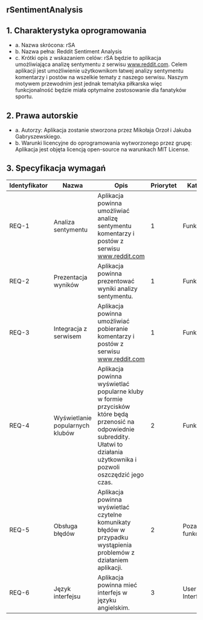 ## rSentimentAnalysis


## 1.	Charakterystyka oprogramowania 
   * a. Nazwa skrócona: rSA 
   * b. Nazwa pełna: Reddit Sentiment Analysis 
   * c. Krótki opis z wskazaniem celów: rSA będzie to aplikacja umożliwiająca analizę sentymentu z serwisu www.reddit.com. Celem aplikacji jest umożliwienie użytkownikom łatwej analizy sentymentu komentarzy i postów na wszelkie tematy z naszego serwisu. Naszym motywem przewodnim jest jednak tematyka piłkarska więc funkcjonalność będzie miała optymalne zostosowanie dla fanatyków sportu.
## 2.	Prawa autorskie 
* a. Autorzy: Aplikacja zostanie stworzona przez Mikołaja Orzoł i Jakuba Gabryszewskiego. 
* b. Warunki licencyjne do oprogramowania wytworzonego przez grupę: Aplikacja jest objęta licencją open-source na warunkach MIT License.
## 3.	Specyfikacja wymagań 
 
| Identyfikator	| Nazwa |	Opis | Priorytet | Kategoria |
| --------------|-------|------|-----------|-----------|
| REQ-1	| Analiza sentymentu |	Aplikacja powinna umożliwiać analizę sentymentu komentarzy i postów z serwisu www.reddit.com	| 1 |	Funkcjonalne |
| REQ-2	| Prezentacja wyników |	Aplikacja powinna prezentować wyniki analizy sentymentu. | 1	| Funkcjonalne |
| REQ-3	| Integracja z serwisem |	Aplikacja powinna umożliwiać pobieranie komentarzy i postów z serwisu www.reddit.com |	1	| Funkcjonalne |
| REQ-4	| Wyświetlanie popularnych klubów	| Aplikacja powinna wyświetlać popularne kluby w formie przycisków które będą przenosić na odpowiednie subreddity. Ułatwi to działania użytkownika i pozwoli oszczędzić jego czas. |	2	| Funkcjonalne |
| REQ-5	| Obsługa błędów	| Aplikacja powinna wyświetlać czytelne komunikaty błędów w przypadku wystąpienia problemów z działaniem aplikacji. |	2	| Poza funkcjonalne |
| REQ-6	| Język interfejsu	| Aplikacja powinna mieć interfejs w języku angielskim. |	3	| User Interface |
